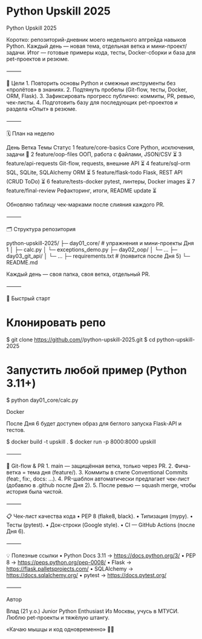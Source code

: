 # Python Upskill 2025

Python Upskill 2025

Коротко: репозиторий-дневник моего недельного апгрейда навыков Python. Каждый день — новая тема, отдельная ветка и мини-проект/задачи. Итог — готовые примеры кода, тесты, Docker-сборки и база для pet-проектов и резюме.

⸻

🎯 Цели 1. Повторить основы Python и смежные инструменты без «пролётов» в знаниях. 2. Подтянуть пробелы (Git-flow, тесты, Docker, ORM, Flask). 3. Зафиксировать прогресс публично: коммиты, PR, ревью, чек-листы. 4. Подготовить базу для последующих pet-проектов и раздела «Опыт» в резюме.

⸻

🗓️ План на неделю

День Ветка Темы Статус
1 feature/core-basics Core Python, исключения, задачи 🔄
2 feature/oop-files ООП, работа с файлами, JSON/CSV ⏳
3 feature/api-requests Git-flow, requests, внешние API ⏳
4 feature/sql-orm SQL, SQLite, SQLAlchemy ORM ⏳
5 feature/flask-todo Flask, REST API (CRUD ToDo) ⏳
6 feature/tests-docker pytest, линтеры, Docker images ⏳
7 feature/final-review Рефакторинг, итоги, README update ⏳

Обновляю таблицу чек-марками после слияния каждого PR.

⸻

🗂️ Структура репозитория

python-upskill-2025/
├─ day01_core/ # упражнения и мини-проекты Дня 1
│ ├─ calc.py
│ └─ exceptions_demo.py
├─ day02_oop/
│ └─ ...
├─ day03_git_api/
│ └─ ...
├─ requirements.txt # (появится после Дня 5)
└─ README.md

Каждый день — своя папка, своя ветка, отдельный PR.

⸻

🚀 Быстрый старт

# Клонировать репо

$ git clone https://github.com/<username>/python-upskill-2025.git
$ cd python-upskill-2025

# Запустить любой пример (Python 3.11+)

$ python day01_core/calc.py

Docker

После Дня 6 будет доступен образ для беглого запуска Flask-API и тестов.

$ docker build -t upskill .
$ docker run -p 8000:8000 upskill

⸻

🤝 Git-flow & PR 1. main — защищённая ветка, только через PR. 2. Фича-ветка = тема дня (feature/<topic>). 3. Коммиты в стиле Conventional Commits (feat:, fix:, docs: …). 4. PR-шаблон автоматически предлагает чек-лист (добавлю в .github после Дня 2). 5. После ревью — squash merge, чтобы история была чистой.

⸻

📋 Чек-лист качества кода
• PEP 8 (flake8, black).
• Типизация (mypy).
• Тесты (pytest).
• Док-строки (Google style).
• CI — GitHub Actions (после Дня 6).

⸻

💡 Полезные ссылки
• Python Docs 3.11 → https://docs.python.org/3/
• PEP 8 → https://peps.python.org/pep-0008/
• Flask → https://flask.palletsprojects.com/
• SQLAlchemy → https://docs.sqlalchemy.org/
• pytest → https://docs.pytest.org/

⸻

Автор

Влад (21 y.o.) Junior Python Enthusiast
Из Москвы, учусь в МТУСИ. Люблю pet-проекты и тяжёлую штангу.

«Качаю мышцы и код одновременно» 💪🐍
